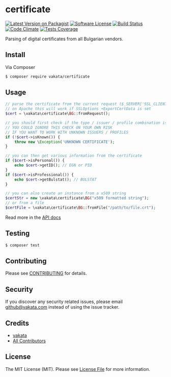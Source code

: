 # certificate

[![Latest Version on Packagist][ico-version]][link-packagist]
[![Software License][ico-license]](LICENSE.md)
[![Build Status][ico-travis]][link-travis]
[![Code Climate][ico-cc]][link-cc]
[![Tests Coverage][ico-cc-coverage]][link-cc]

Parsing of digital certificates from all Bulgarian vendors.

## Install

Via Composer

``` bash
$ composer require vakata/certificate
```

## Usage

``` php
// parse the certificate from the current request ($_SERVER['SSL_CLIENT_CERT'])
// on Apache this will work if SSLOptions +ExportCertData is set
$cert = \vakata\certificate\BG::fromRequest();

// you should first check if the type / issuer / profile combination is OK
// YOU COULD IGNORE THIS CHECK ON YOUR OWN RISK 
// IF YOU WANT TO WORK WITH UNKNOWN ISSUERS / PROFILES
if (!$cert->isKnown()) {
    throw new \Exception('UNKNOWN CERTIFICATE');
}

// you can then get various information from the certificate
if ($cert->isPersonal()) {
    echo $cert->getID(); // EGN or PID
}
if ($cert->isProfessional()) {
    echo $cert->getBulstat(); // BULSTAT
}

// you can also create an instance from a x509 string
$certStr = new \vakata\certificate\BG("x509 formatted string");
// or from a file
$certFile = \vakata\certificate\BG::fromFile("/path/to/file.crt");
```

Read more in the [API docs](docs/README.md)

## Testing

``` bash
$ composer test
```


## Contributing

Please see [CONTRIBUTING](CONTRIBUTING.md) for details.

## Security

If you discover any security related issues, please email github@vakata.com instead of using the issue tracker.

## Credits

- [vakata][link-author]
- [All Contributors][link-contributors]

## License

The MIT License (MIT). Please see [License File](LICENSE.md) for more information. 

[ico-version]: https://img.shields.io/packagist/v/vakata/certificate.svg?style=flat-square
[ico-license]: https://img.shields.io/badge/license-MIT-brightgreen.svg?style=flat-square
[ico-travis]: https://img.shields.io/travis/vakata/certificate/master.svg?style=flat-square
[ico-scrutinizer]: https://img.shields.io/scrutinizer/coverage/g/vakata/certificate.svg?style=flat-square
[ico-code-quality]: https://img.shields.io/scrutinizer/g/vakata/certificate.svg?style=flat-square
[ico-downloads]: https://img.shields.io/packagist/dt/vakata/certificate.svg?style=flat-square
[ico-cc]: https://img.shields.io/codeclimate/github/vakata/certificate.svg?style=flat-square
[ico-cc-coverage]: https://img.shields.io/codeclimate/coverage/github/vakata/certificate.svg?style=flat-square

[link-packagist]: https://packagist.org/packages/vakata/certificate
[link-travis]: https://travis-ci.org/vakata/certificate
[link-scrutinizer]: https://scrutinizer-ci.com/g/vakata/certificate/code-structure
[link-code-quality]: https://scrutinizer-ci.com/g/vakata/certificate
[link-downloads]: https://packagist.org/packages/vakata/certificate
[link-author]: https://github.com/vakata
[link-contributors]: ../../contributors
[link-cc]: https://codeclimate.com/github/vakata/certificate

